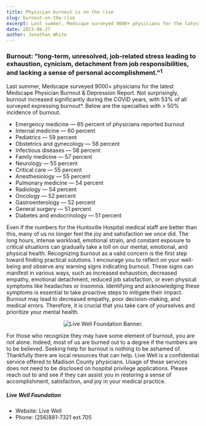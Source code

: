 ```yaml
---
title: Physician burnout is on the rise
slug: burnout-on-the-rise
excerpt: Last summer, Medscape surveyed 9000+ physicians for the latest Medscape Physician Burnout & Depression Report. Not surprisingly, burnout increased significantly during the COVID years, with 53% of all surveyed expressing burnout...
date: 2023-06-27
author: Jonathan White
---
```


### Burnout: "long-term, unresolved, job-related stress leading to exhaustion, cynicism, detachment from job responsibilities, and lacking a sense of personal accomplishment."[^1]

Last summer, Medscape surveyed 9000+ physicians for the latest [Medscape Physician Burnout & Depression Report](https://www.medscape.com/slideshow/2023-lifestyle-burnout-6016058). Not surprisingly, burnout increased significantly during the COVID years, with 53% of all surveyed expressing burnout\*. Below are the specialties with > 50% incidence of burnout.

- Emergency medicine — 65 percent of physicians reported burnout
- Internal medicine — 60 percent
- Pediatrics — 59 percent
- Obstetrics and gynecology — 58 percent
- Infectious diseases — 58 percent
- Family medicine — 57 percent
- Neurology — 55 percent
- Critical care — 55 percent
- Anesthesiology — 55 percent
- Pulmonary medicine — 54 percent
- Radiology — 54 percent
- Oncology — 52 percent
- Gastroenterology — 52 percent
- General surgery — 51 percent
- Diabetes and endocrinology — 51 percent

Even if the numbers for the Huntsville Hospital medical staff are better than this, many of us no longer feel the joy and satisfaction we once did. The long hours, intense workload, emotional strain, and constant exposure to critical situations can gradually take a toll on our mental, emotional, and physical health. Recognizing burnout as a valid concern is the first step toward finding practical solutions. I encourage you to reflect on your well-being and observe any warning signs indicating burnout. These signs can manifest in various ways, such as increased exhaustion, decreased empathy, emotional detachment, reduced job satisfaction, or even physical symptoms like headaches or insomnia. Identifying and acknowledging these symptoms is essential to take proactive steps to mitigate their impact. Burnout may lead to decreased empathy, poor decision-making, and medical errors. Therefore, it is crucial that you take care of yourselves and prioritize your mental health.

<div class="image-container">
<img src="/LWF-banner.png" alt="Live Well Foundation Banner.">
</div>

For those who recognize they may have some element of burnout, you are not alone. Indeed, most of us are burned out to a degree if the numbers are to be believed. Seeking help for burnout is nothing to be ashamed of. Thankfully there are local resources that can help. [Live Well](https://www.madisoncountydoctors.org/page-18442) is a confidential service offered to Madison County physicians. Usage of these services does not need to be disclosed on hospital privilege applications. Please reach out to and see if they can assist you in restoring a sense of accomplishment, satisfaction, and joy in your medical practice.

##### Live Well Foundation

- Website: [Live Well](https://www.madisoncountydoctors.org/page-18442)
- Phone: (256)881-7321 ext.705

[^1]: [Medscape Physician Burnout & Depression Report](https://www.medscape.com/slideshow/2023-lifestyle-burnout-6016058)

<style>
 a:not(.nav-link) {
  text-decoration: none;
  color: var(--color-secondary);
}

.image-container {
  display: flex;
  justify-content: center;
  align-items: center;
}

.image-container img {
  max-width: 100%;
  height: auto;
}
<style>
